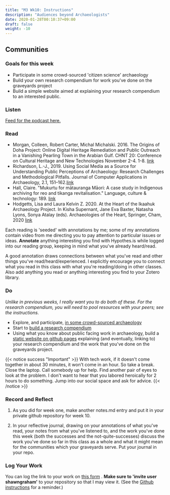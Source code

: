 ```yaml
---
title: "M3 Wk10: Instructions"
description: "Audiences beyond Archaeologists"
date: 2020-01-28T00:10:37+09:00
draft: false
weight: -10
---
```

## Communities

### Goals for this week

- Participate in some crowd-sourced 'citizen science' archaeology
- Build your own research compendium for work you've done on the graveyards project
- Build a simple website aimed at explaining your research compendium to an interested public.

### Listen

[Feed for the podcast here.](https://anchor.fm/s/1c3d3bfc/podcast/rss)


### Read

+ Morgan, Colleen, Robert Carter, Michal Michalski. 2016. The Origins of Doha Project: Online Digital Heritage Remediation and Public Outreach in a Vanishing Pearling Town in the Arabian Gulf. CHNT 20: Conference on Cultural Heritage and New Technologies November 2-4. 1-8. [link](http://eprints.whiterose.ac.uk/109405/1/eBook_CHNT20_Morgan_etal_2015.pdf)
+ Richardson, L.-J., 2019. Using Social Media as a Source for Understanding Public Perceptions of Archaeology: Research Challenges and Methodological Pitfalls. Journal of Computer Applications in Archaeology, 2.1, 151–162.[link](http://doi.org/10.5334/jcaa.39)
+ Hall, Claire. "Mukurtu for mātauranga Māori: A case study in Indigenous archiving for reo and tikanga revitalisation." Language, culture & technology: 189. [link](https://www.waikato.ac.nz/__data/assets/pdf_file/0007/394945/chapter25.pdf)
+ Hodgetts, Lisa and Laura Kelvin Z. 2020. At the Heart of the Ikaahuk Archaeology Project. In Kisha Supernant, Jane Eva Baxter, Natasha Lyons, Sonya Atalay (eds). Archaeologies of the Heart, Springer, Cham, 2020 [link](data/hodgetts-kelvin.pdf)

Each reading is 'seeded' with annotations by me; some of my annotations contain video from me directing you to pay attention to particular issues or ideas. **Annotate** anything interesting you find with Hypothes.is while logged into our reading group, keeping in mind what you've already heard/read.

A good annotation draws connections between what you've read and other things you've read/heard/experienced. I explicitly encourage you to connect what you read in this class with what you're reading/doing in other classes. Also add anything you read or anything interesting you find to your Zotero library.


### Do

_Unlike in previous weeks, I really want you to do both of these. For the research compendium, you will need to pool resources with your peers; see the instructions._

- Explore, and participate, [in some crowd-sourced archaeology](/week/10/sharing-authority)
- Start to [build a research compendium](/week/10/start-compendium)
- Using what you know about public facing work in archaeology, build a [static website on github pages](/week/10/static-websites) explaining (and eventually, linking to) your research compendium and the work that you've done on the graveyards project.

{{< notice success "Important" >}} With tech work, if it doesn't come together in about 30 minutes, it won't come in an hour. So take a break. Close the laptop. Call somebody up for help. Find another pair of eyes to look at the problem. I don't want to hear that you labored heroically for 2 hours to do something. Jump into our social space and ask for advice.
{{< /notice >}}

### Record and Reflect

1. As you did for week one, make another notes.md entry and put it in your private github repository for week 10.

2. In your reflective journal, drawing on your annotations of what you've read, your notes from what you've listened to, and the work you've done this week (both the successes and the not-quite-successes) discuss the work you've done so far in this class as a whole and what it might mean for the communities which your graveyards serve. Put your journal in your repo.

### Log Your Work

You can log the link to your work on [this form](https://forms.gle/9BMvFeFda9qq36fAA)
. **Make sure to 'invite user shawngraham'** to your repository so that I may view it. (See the [Github instructions](/week/1/github) for a reminder.)
